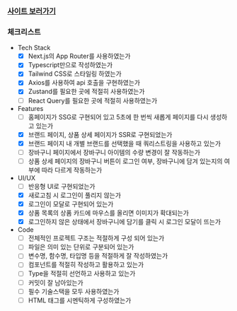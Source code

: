 ### [사이트 보러가기](https://ballang-ivory.vercel.app/)

### 체크리스트

- Tech Stack
    - [x]  Next.js의 App Router를 사용하였는가
    - [x]  Typescript만으로 작성하였는가
    - [x]  Tailwind CSS로 스타일링 하였는가
    - [x]  Axios를 사용하여 api 호출을 구현하였는가
    - [x]  Zustand를 필요한 곳에 적절히 사용하였는가
    - [ ]  React Query를 필요한 곳에 적절히 사용하였는가
- Features
    - [ ]  홈페이지가 SSG로 구현되어 있고 5초에 한 번씩 새롭게 페이지를 다시 생성하고 있는가
    - [x]  브랜드 페이지, 상품 상세 페이지가 SSR로 구현되었는가
    - [x]  브랜드 페이지 내 개별 브랜드를 선택했을 때 쿼리스트링을 사용하고 있는가
    - [ ]  장바구니 페이지에서 장바구니 아이템의 수량 변경이 잘 작동하는가
    - [ ]  상품 상세 페이지의 장바구니 버튼이 로그인 여부, 장바구니에 담겨 있는지의 여부에 따라 다르게 작동하는가
- UI/UX
    - [ ]  반응형 UI로 구현되었는가
    - [x]  새로고침 시 로그인이 풀리지 않는가
    - [x]  로그인이 모달로 구현되어 있는가
    - [x]  상품 목록의 상품 카드에 마우스를 올리면 이미지가 확대되는가
    - [x]  로그인하지 않은 상태에서 장바구니에 담기를 클릭 시 로그인 모달이 뜨는가
- Code
    - [ ]  전체적인 프로젝트 구조는 적절하게 구성 되어 있는가
    - [ ]  파일은 의미 있는 단위로 구분되어 있는가
    - [ ]  변수명, 함수명, 타입명 등을 적절하게 잘 작성하였는가
    - [ ]  컴포넌트를 적절히 작성하고 활용하고 있는가
    - [ ]  Type을 적절히 선언하고 사용하고 있는가
    - [ ]  커밋이 잘 남아있는가
    - [ ]  필수 기술스택을 모두 사용하였는가
    - [ ]  HTML 태그를 시멘틱하게 구성하였는가